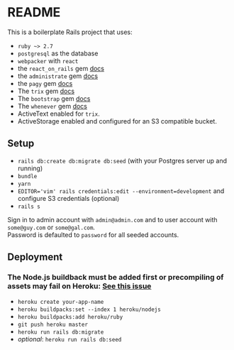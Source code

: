# README

This is a boilerplate Rails project that uses:

- `ruby ~> 2.7`
- `postgresql` as the database
- `webpacker` with `react`
- the `react_on_rails` gem [docs](https://github.com/shakacode/react_on_rails)
- the `administrate` gem [docs](https://github.com/thoughtbot/administrate)
- the `pagy` gem [docs](https://github.com/ddnexus/pagy)
- The `trix` gem [docs](https://github.com/maclover7/trix)
- The `bootstrap` gem [docs](https://github.com/twbs/bootstrap-rubygem)
- The `whenever` gem [docs](https://github.com/javan/whenever)
- ActiveText enabled for `trix`.
- ActiveStorage enabled and configured for an S3 compatible bucket.

## Setup

- `rails db:create db:migrate db:seed` (with your Postgres server up and running)
- `bundle`
- `yarn`
- `EDITOR='vim' rails credentials:edit --environment=development` and configure S3 credentials (optional)
- `rails s`

Sign in to admin account with `admin@admin.com` and to user account with `some@guy.com` or `some@gal.com`.  
Password is defaulted to `password` for all seeded accounts.

## Deployment

### The Node.js buildback must be added first or precompiling of assets may fail on Heroku: [See this issue](https://github.com/rails/webpacker/issues/1164#issuecomment-443474860)

- `heroku create your-app-name`
- `heroku buildpacks:set --index 1 heroku/nodejs`
- `heroku buildpacks:add heroku/ruby`
- `git push heroku master`
- `heroku run rails db:migrate`
- _optional_: `heroku run rails db:seed`
